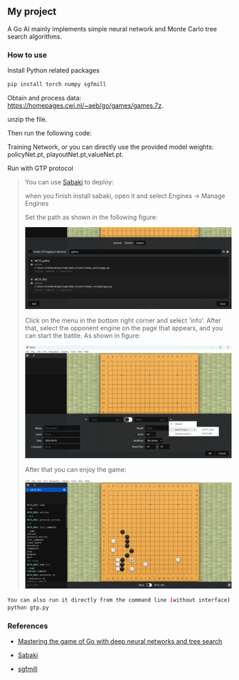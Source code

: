 ## My project

A Go AI mainly implements simple neural network and Monte Carlo tree search algorithms.

### How to use

Install Python related packages

```bash
pip install torch numpy sgfmill
```

Obtain and process data: https://homepages.cwi.nl/~aeb/go/games/games.7z. 

unzip the file. 

Then run the following code:


Training Network, or you can directly use the provided model weights: policyNet.pt, playoutNet.pt,valueNet.pt.


Run with GTP protocol

> You can use  [Sabaki](https://github.com/SabakiHQ/Sabaki) to deploy:
>
> when you finish install sabaki, open it and select Engines -> Manage Engines
>
> Set the path as shown in the following figure:
>
> ![image](https://github.com/count001/MyProject/blob/master/image/2024-08-05%20082940.png)
>
> Click on the menu in the bottom right corner and select 'info'.
> After that, select the opponent engine on the page that appears, and you can start the battle. As shown in figure:
>
> ![image](https://github.com/count001/MyProject/blob/master/image/2024-08-05%20083907.png)
>
> After that you can enjoy the game:
>
> ![image](https://github.com/count001/MyProject/blob/master/image/2024-08-05%20084007.png)

```bash
You can also run it directly from the command line (without interface):
python gtp.py
```

### References

+ [Mastering the game of Go with deep neural networks and tree search](https://www.nature.com/articles/nature16961)

+ [Sabaki](https://github.com/SabakiHQ/Sabaki)

+ [sgfmill](https://github.com/mattheww/sgfmill)

  
